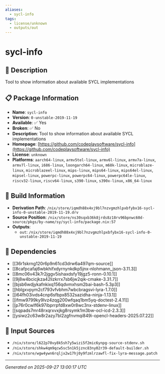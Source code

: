 ```yaml
---
aliases:
  - sycl-info
tags:
  - license/unknown
  - outputs/out
---
```


# sycl-info

## 📝 Description

Tool to show information about available SYCL implementations

## 📋 Package Information

- **Name**: `sycl-info`
- **Version**: `0-unstable-2019-11-19`
- **Available**: ✅ Yes
- **Broken**: ✅ No
- **Description**: Tool to show information about available SYCL implementations
- **Homepage**: [https://github.com/codeplaysoftware/sycl-info](https://github.com/codeplaysoftware/sycl-info)
- **License**: `unknown`
- **Platforms**: `aarch64-linux`, `armv5tel-linux`, `armv6l-linux`, `armv7a-linux`, `armv7l-linux`, `i686-linux`, `loongarch64-linux`, `m68k-linux`, `microblaze-linux`, `microblazeel-linux`, `mips-linux`, `mips64-linux`, `mips64el-linux`, `mipsel-linux`, `powerpc-linux`, `powerpc64-linux`, `powerpc64le-linux`, `riscv32-linux`, `riscv64-linux`, `s390-linux`, `s390x-linux`, `x86_64-linux`

## 🔧 Build Information

- **Derivation Path**: `/nix/store/iqmdh88x4xj9bl7nzvgmzhlpxbfybx16-sycl-info-0-unstable-2019-11-19.drv`
- **Source Position**: `/nix/store/ns30sqxb36k8jrds8z18rv96bpnwc60d-source/pkgs/by-name/sy/sycl-info/package.nix:57`
- **Outputs**:
  - `out`:  `/nix/store/iqmdh88x4xj9bl7nzvgmzhlpxbfybx16-sycl-info-0-unstable-2019-11-19`

## 🔗 Dependencies

- [[36r1skrng120r6p9n61cd3drw6a497qm-source]]
- [[8cafpcafaj6wbkhifxdyrnynkdkp5jnx-nlohmann_json-3.11.3]]
- [[8mc06v43k7r2jggv5ishaxdsfy19jgz5-ronn-0.10.1]]
- [[9j8w4bcicjkza42lizkrrx7sb6jw2qik-cmake-3.31.7]]
- [[bjsb6wdjykafnkixq156qdvmxhsm2bai-bash-5.3p3]]
- [[hblgxvpym2cf793vfvbhm7wbcbragsvi-lyra-1.7.0]]
- [[i64fh03ivds4cnp6sfbpx8532sazidha-ninja-1.13.1]]
- [[ifmw9799ky9lvz4zqg200wfqaq1bm5yq-doctest-2.4.11]]
- [[p76r0cwlf6k97ibprrpfd8xw0r8wc3nx-stdenv-linux]]
- [[sqpads7mr48rxqrxvxjkg8rsymk1m3bw-ocl-icd-2.3.3]]
- [[ysiwz2c63w8r2azy7bl2zgfnvmqi849i-opencl-headers-2025.07.22]]

## 📁 Input Sources

- `/nix/store/l622p70vy8k5sh7y5wizi5f2mic6ynpg-source-stdenv.sh`
- `/nix/store/shkw4qm9qcw5sc5n1k5jznc83ny02r39-default-builder.sh`
- `/nix/store/wgw4ywn6rqljx2w17hj0y9fzmlrzawfl-fix-lyra-message.patch`

---
*Generated on 2025-09-27 13:00:17 UTC*

